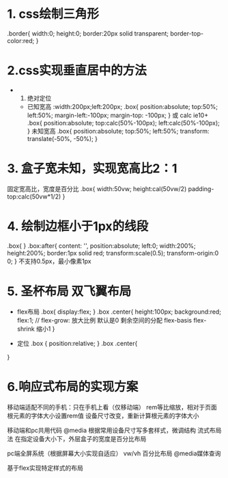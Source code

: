 # 1. css绘制三角形
<!-- 合理控制盒子的四个边框样式即可 -->
.border{
    width:0;
    height:0;
    border:20px solid transparent;
    border-top-color:red;
}

# 2.css实现垂直居中的方法
 - 1. 绝对定位
   - 已知宽高 :width:200px;left:200px;
    .box{
        position:absolute;
        top:50%;
        left:50%;
        margin-left:-100px;
        margin-top: -100px;
    }
    或 calc ie10+
    .box{
        position:absolute;
        top:calc(50%-100px);
        left:calc(50%-100px);
    }
   未知宽高
   .box{
        position:absolute;
        top:50%;
        left:50%;
        transform: translate(-50%, -50%);
    }

# 3. 盒子宽未知，实现宽高比2：1
固定宽高比，宽度是百分比
.box{
    width:50vw;
    height:cal(50vw/2)
    <!-- 或 -->
    padding-top:calc(50vw*1/2)
    <!-- 或网格布局 -->
}

# 4. 绘制边框小于1px的线段
.box{
    <!-- border:1px solid red; -->
}
.box:after{
    content: '',
    position:absolute;
    left:0;
    width:200%;
    height:200%;
    border:1px solid red;
    transform:scale(0.5);
    transform-origin:0 0;
}
不支持0.5px，最小像素1px

# 5. 圣杯布局 双飞翼布局
- flex布局
.box{
    display:flex;
}
.box .center{
    height:100px;
    background:red;
    flex:1; // flex-grow: 放大比例 默认是0  剩余空间的分配  flex-basis   flex-shrink 缩小1
}

- 定位
.box {
    position:relative;
}
.box .center{

}

# 6.响应式布局的实现方案
移动端适配不同的手机：只在手机上看（仅移动端）
rem等比缩放，相对于页面根元素的字体大小设置rem值
设备尺寸改变，重新计算根元素的字体大小


移动端和pc共用代码
@media 根据常用设备尺寸写多套样式，微调结构
流式布局法 在指定设备大小下，外层盒子的宽度是百分比布局

pc端全屏系统（根据屏幕大小实现自适应）
vw/vh 百分比布局 @media媒体查询 

基于flex实现特定样式的布局

